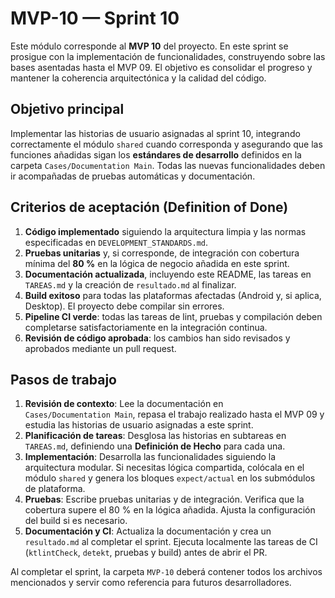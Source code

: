 # MVP-10 — Sprint 10

Este módulo corresponde al **MVP 10** del proyecto.  En este sprint se
prosigue con la implementación de funcionalidades, construyendo sobre las
bases asentadas hasta el MVP 09.  El objetivo es consolidar el progreso y
mantener la coherencia arquitectónica y la calidad del código.

## Objetivo principal

Implementar las historias de usuario asignadas al sprint 10, integrando
correctamente el módulo `shared` cuando corresponda y asegurando que las
funciones añadidas sigan los **estándares de desarrollo** definidos en la
carpeta `Cases/Documentation Main`.  Todas las nuevas funcionalidades deben
ir acompañadas de pruebas automáticas y documentación.

## Criterios de aceptación (Definition of Done)

1. **Código implementado** siguiendo la arquitectura limpia y las normas
   especificadas en `DEVELOPMENT_STANDARDS.md`.
2. **Pruebas unitarias** y, si corresponde, de integración con cobertura
   mínima del **80 %** en la lógica de negocio añadida en este sprint.
3. **Documentación actualizada**, incluyendo este README, las tareas en
   `TAREAS.md` y la creación de `resultado.md` al finalizar.
4. **Build exitoso** para todas las plataformas afectadas (Android y, si
   aplica, Desktop).  El proyecto debe compilar sin errores.
5. **Pipeline CI verde**: todas las tareas de lint, pruebas y compilación
   deben completarse satisfactoriamente en la integración continua.
6. **Revisión de código aprobada**: los cambios han sido revisados y
   aprobados mediante un pull request.

## Pasos de trabajo

1. **Revisión de contexto**: Lee la documentación en
   `Cases/Documentation Main`, repasa el trabajo realizado hasta el MVP 09
   y estudia las historias de usuario asignadas a este sprint.
2. **Planificación de tareas**: Desglosa las historias en subtareas en
   `TAREAS.md`, definiendo una **Definición de Hecho** para cada una.
3. **Implementación**: Desarrolla las funcionalidades siguiendo la
   arquitectura modular.  Si necesitas lógica compartida,
   colócala en el módulo `shared` y genera los bloques `expect/actual` en los
   submódulos de plataforma.
4. **Pruebas**: Escribe pruebas unitarias y de integración.  Verifica que la
   cobertura supere el 80 % en la lógica añadida.  Ajusta la configuración
   del build si es necesario.
5. **Documentación y CI**: Actualiza la documentación y crea un
   `resultado.md` al completar el sprint.  Ejecuta localmente las tareas de
   CI (`ktlintCheck`, `detekt`, pruebas y build) antes de abrir el PR.

Al completar el sprint, la carpeta `MVP-10` deberá contener todos los
archivos mencionados y servir como referencia para futuros desarrolladores.